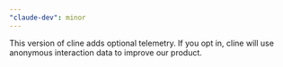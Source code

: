 ```yaml
---
"claude-dev": minor
---
```


This version of cline adds optional telemetry. If you opt in, cline will use anonymous interaction data to improve our product.
